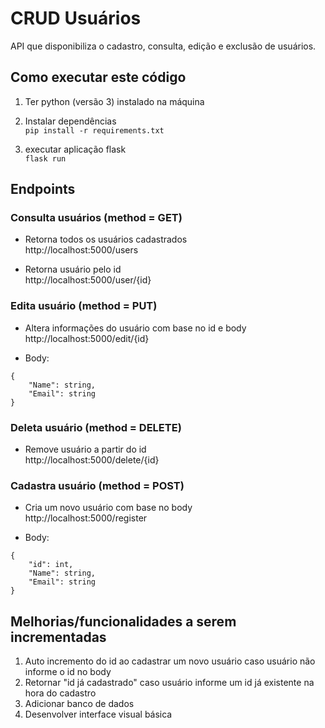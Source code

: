 # CRUD Usuários
API que disponibiliza o cadastro, consulta, edição e exclusão de usuários.


## Como executar este código

1) Ter python (versão 3) instalado na máquina 

1) Instalar dependências    
```pip install -r requirements.txt```

2) executar aplicação flask  
```flask run```


## Endpoints

### Consulta usuários (method = GET)

* Retorna todos os usuários cadastrados  
http://localhost:5000/users

* Retorna usuário pelo id  
http://localhost:5000/user/{id} 

### Edita usuário (method = PUT)

* Altera informações do usuário com base no id e body  
http://localhost:5000/edit/{id} 

* Body:
```
{
    "Name": string,
    "Email": string
} 
```

### Deleta usuário (method = DELETE)
* Remove usuário a partir do id  
http://localhost:5000/delete/{id} 

### Cadastra usuário (method = POST)
* Cria um novo usuário com base no body    
http://localhost:5000/register

* Body:
```
{
    "id": int,
    "Name": string,
    "Email": string
} 
```

## Melhorias/funcionalidades a serem incrementadas

1) Auto incremento do id ao cadastrar um novo usuário caso usuário não informe o id no body
2) Retornar "id já cadastrado" caso usuário informe um id já existente na hora do cadastro
3) Adicionar banco de dados
4) Desenvolver interface visual básica
